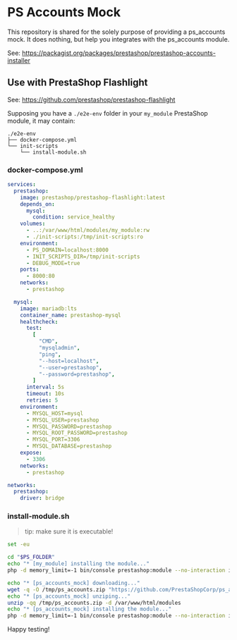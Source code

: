 # PS Accounts Mock

This repository is shared for the solely purpose of providing a ps_accounts mock.
It does nothing, but help you integrates with the ps_accounts module.

See: https://packagist.org/packages/prestashop/prestashop-accounts-installer

## Use with PrestaShop Flashlight

See: https://github.com/prestashop/prestashop-flashlight

Supposing you have a `./e2e-env` folder in your `my_module` PrestaShop module, it may contain:

```
./e2e-env
├── docker-compose.yml
└── init-scripts
    └── install-module.sh
```

### docker-compose.yml

```yml
services:
  prestashop:
    image: prestashop/prestashop-flashlight:latest
    depends_on:
      mysql:
        condition: service_healthy
    volumes:
      - ..:/var/www/html/modules/my_module:rw
      - ./init-scripts:/tmp/init-scripts:ro
    environment:
      - PS_DOMAIN=localhost:8000
      - INIT_SCRIPTS_DIR=/tmp/init-scripts
      - DEBUG_MODE=true
    ports:
      - 8000:80
    networks:
      - prestashop

  mysql:
    image: mariadb:lts
    container_name: prestashop-mysql
    healthcheck:
      test:
        [
          "CMD",
          "mysqladmin",
          "ping",
          "--host=localhost",
          "--user=prestashop",
          "--password=prestashop",
        ]
      interval: 5s
      timeout: 10s
      retries: 5
    environment:
      - MYSQL_HOST=mysql
      - MYSQL_USER=prestashop
      - MYSQL_PASSWORD=prestashop
      - MYSQL_ROOT_PASSWORD=prestashop
      - MYSQL_PORT=3306
      - MYSQL_DATABASE=prestashop
    expose:
      - 3306
    networks:
      - prestashop

networks:
  prestashop:
    driver: bridge
```

### install-module.sh

> tip: make sure it is executable!

```sh
set -eu

cd "$PS_FOLDER"
echo "* [my_module] installing the module..."
php -d memory_limit=-1 bin/console prestashop:module --no-interaction install "my_module"

echo "* [ps_accounts_mock] downloading..."
wget -q -O /tmp/ps_accounts.zip "https://github.com/PrestaShopCorp/ps_accounts_mock/releases/download/0.0.0/ps_accounts.zip"
echo "* [ps_accounts_mock] unziping..."
unzip -qq /tmp/ps_accounts.zip -d /var/www/html/modules
echo "* [ps_accounts_mock] installing the module..."
php -d memory_limit=-1 bin/console prestashop:module --no-interaction install "ps_accounts"
```

Happy testing!
